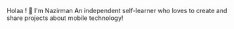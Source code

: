 Holaa ! 👋 
I'm Nazirman
An independent self-learner who loves to create and share projects about mobile technology! 
